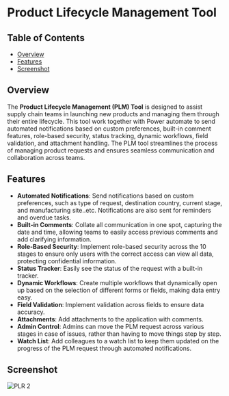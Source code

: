 # Product Lifecycle Management Tool

## Table of Contents
- [Overview](#overview)
- [Features](#features)
- [Screenshot](#screenshot)

## Overview

The **Product Lifecycle Management (PLM) Tool** is designed to assist supply chain teams in launching new products and managing them through their entire lifecycle. This tool work together with Power automate to send automated notifications based on custom preferences, built-in comment features, role-based security, status tracking, dynamic workflows, field validation, and attachment handling. The PLM tool streamlines the process of managing product requests and ensures seamless communication and collaboration across teams.

## Features

- **Automated Notifications**: Send notifications based on custom preferences, such as type of request, destination country, current stage, and manufacturing site..etc. Notifications are also sent for reminders and overdue tasks.
- **Built-in Comments**: Collate all communication in one spot, capturing the date and time, allowing teams to easily access previous comments and add clarifying information.
- **Role-Based Security**: Implement role-based security across the 10 stages to ensure only users with the correct access can view all data, protecting confidential information.
- **Status Tracker**: Easily see the status of the request with a built-in tracker.
- **Dynamic Workflows**: Create multiple workflows that dynamically open up based on the selection of different forms or fields, making data entry easy.
- **Field Validation**: Implement validation across fields to ensure data accuracy.
- **Attachments**: Add attachments to the application with comments.
- **Admin Control**: Admins can move the PLM request across various stages in case of issues, rather than having to move things step by step.
- **Watch List**: Add colleagues to a watch list to keep them updated on the progress of the PLM request through automated notifications.

## Screenshot
![PLR 2](https://github.com/AnonymousHippo21/PowerApps-Applications/assets/169428076/8512085d-ebbf-4574-b107-0987b9cfd903)
